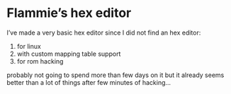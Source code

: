 # Flammie’s hex editor

I’ve made a very basic hex editor since I did not find an hex editor:

1. for linux
1. with custom mapping table support
1. for rom hacking

probably not going to spend more than few days on it but it already seems better
than a lot of things after few minutes of hacking...
